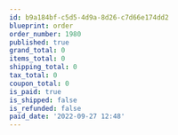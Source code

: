 ```yaml
---
id: b9a184bf-c5d5-4d9a-8d26-c7d66e174dd2
blueprint: order
order_number: 1980
published: true
grand_total: 0
items_total: 0
shipping_total: 0
tax_total: 0
coupon_total: 0
is_paid: true
is_shipped: false
is_refunded: false
paid_date: '2022-09-27 12:48'
---
```


